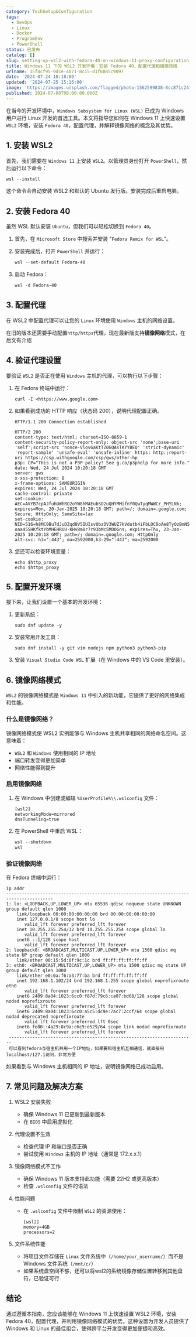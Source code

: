```yaml
---
category: TechSetup&Configuration
tags:
  - DevOps
  - Linux
  - Docker
  - ProgramEnv
  - PowerShell
status: 已发布
catalog: []
slug: setting-up-wsl2-with-fedora-40-on-windows-11-proxy-configuration-and-mirrored-networking
title: Windows 11 下的 WSL2 开发环境：安装 Fedora 40、配置代理和镜像网络
urlname: 35f4cf95-9dce-4071-8c15-d1f6085c9097
date: '2024-07-24 18:18:00'
updated: '2024-07-25 15:16:00'
image: 'https://images.unsplash.com/flagged/photo-1562599838-8cc871c241a5?ixlib=rb-4.0.3&q=85&fm=jpg&crop=entropy&cs=srgb'
published: 2024-07-08T08:00:00.000Z
---
```


在当今的开发环境中，`Windows Subsystem for Linux (WSL)` 已成为 Windows 用户进行 Linux 开发的首选工具。本文将指导您如何在 Windows 11 上快速设置 `WSL2` 环境，安装 `Fedora 40`，配置代理，并解释镜像网络的概念及其优势。


## 1. 安装 WSL2


首先，我们需要在 `Windows 11` 上安装 `WSL2`。以管理员身份打开 `PowerShell`，然后运行以下命令：


```powershell
wsl --install
```


这个命令会自动安装 WSL2 和默认的 Ubuntu 发行版。安装完成后重启电脑。


## 2. 安装 Fedora 40


虽然 WSL 默认安装 `Ubuntu`，但我们可以轻松切换到 `Fedora 40`。

1. 首先，在 `Microsoft Store` 中搜索并安装 "`Fedora Remix for WSL`"。
2. 安装完成后，打开 `PowerShell` 并运行：

	```powershell
	wsl --set-default Fedora-40
	```

3. 启动 Fedora：

	```powershell
	wsl -d Fedora-40
	```


## 3. 配置代理


在 WSL2 中配置代理可以让您的 `Linux` 环境使用 `Windows` 主机的网络设置。


在旧的版本还需要手动配置`http/https`代理，现在最新版支持**镜像网络**模式，在后文有介绍


## 4. 验证代理设置


要验证 `WSL2` 是否正在使用 `Windows` 主机的代理，可以执行以下步骤：

1. 在 Fedora 终端中运行：

	```shell
	curl -I <https://www.google.com>
	```

2. 如果看到成功的 HTTP 响应（状态码 200），说明代理配置正确。

	```shell
	HTTP/1.1 200 Connection established
	
	HTTP/2 200
	content-type: text/html; charset=ISO-8859-1
	content-security-policy-report-only: object-src 'none';base-uri 'self';script-src 'nonce-VlovGaKtTZ0GQAslKYYBEQ' 'strict-dynamic' 'report-sample' 'unsafe-eval' 'unsafe-inline' https: http:;report-uri https://csp.withgoogle.com/csp/gws/other-hp
	p3p: CP="This is not a P3P policy! See g.co/p3phelp for more info."
	date: Wed, 24 Jul 2024 10:20:18 GMT
	server: gws
	x-xss-protection: 0
	x-frame-options: SAMEORIGIN
	expires: Wed, 24 Jul 2024 10:20:18 GMT
	cache-control: private
	set-cookie: AEC=AVYB7cpAJfuhUWhRO2oYW8hMAEubSO2uQHYMMifnY0QwTyqMWWCr_PHYLNk; expires=Mon, 20-Jan-2025 10:20:18 GMT; path=/; domain=.google.com; Secure; HttpOnly; SameSite=lax
	set-cookie: NID=516=h8MC0Bu7dJuDZqd8V5IUIsvUbzDV3WUZ7kVdutb4iFbLOC0oAe8TyOzBmN5DS_aMYq6lPBvxnAH2jn8aE3v9Fun5Vr4824hW3X44bs6XQIifmiK0TDYzWQufzqWdDLbC-oaa45SHKfktYbMHEHRUU-KHv8m8r7r93bMc5MDOGns; expires=Thu, 23-Jan-2025 10:20:18 GMT; path=/; domain=.google.com; HttpOnly
	alt-svc: h3=":443"; ma=2592000,h3-29=":443"; ma=2592000
	```

3. 您还可以检查环境变量：

	```shell
	echo $http_proxy
	echo $https_proxy
	```


## 5. 配置开发环境


接下来，让我们设置一个基本的开发环境：

1. 更新系统：

	```shell
	sudo dnf update -y
	```

2. 安装常用开发工具：

	```shell
	sudo dnf install -y git vim nodejs npm python3 python3-pip
	```

3. 安装 `Visual Studio Code WSL` 扩展（在 Windows 中的 VS Code 里安装）。

## 6. 镜像网络模式


`WSL2` 的镜像网络模式是 `Windows 11` 中引入的新功能，它提供了更好的网络集成和性能。


### 什么是镜像网络？


镜像网络模式使 WSL2 实例能够与 Windows 主机共享相同的网络命名空间。这意味着：

- `WSL2` 和 `Windows` 使用相同的 IP 地址
- 端口转发变得更加简单
- 网络性能得到提升

### 启用镜像网络

1. 在 Windows 中创建或编辑 `%UserProfile%\\.wslconfig` 文件：

	```plain text
	[wsl2]
	networkingMode=mirrored
	dnsTunneling=true
	```

2. 在 PowerShell 中重启 WSL：

	```powershell
	wsl --shutdown
	wsl
	```


### 验证镜像网络


在 Fedora 终端中运行：


```shell
ip addr
----------------------------------------------------------------------------------------
1: lo: <LOOPBACK,UP,LOWER_UP> mtu 65536 qdisc noqueue state UNKNOWN group default qlen 1000
    link/loopback 00:00:00:00:00:00 brd 00:00:00:00:00:00
    inet 127.0.0.1/8 scope host lo
       valid_lft forever preferred_lft forever
    inet 10.255.255.254/32 brd 10.255.255.254 scope global lo
       valid_lft forever preferred_lft forever
    inet6 ::1/128 scope host
       valid_lft forever preferred_lft forever
2: loopback0: <BROADCAST,MULTICAST,UP,LOWER_UP> mtu 1500 qdisc mq state UP group default qlen 1000
    link/ether 00:15:5d:0f:9c:1c brd ff:ff:ff:ff:ff:ff
3: eth0: <BROADCAST,MULTICAST,UP,LOWER_UP> mtu 1500 qdisc mq state UP group default qlen 1000
    link/ether e0:0a:f6:a3:77:ba brd ff:ff:ff:ff:ff:ff
    inet 192.168.1.102/24 brd 192.168.1.255 scope global noprefixroute eth0
       valid_lft forever preferred_lft forever
    inet6 2409:8a04:1023:6cc0:f87d:79c6:ca07:bd68/128 scope global nodad noprefixroute
       valid_lft forever preferred_lft forever
    inet6 2409:8a04:1023:6cc0:a5c5:dc9e:7ac7:2ccf/64 scope global nodad deprecated noprefixroute
       valid_lft forever preferred_lft 0sec
    inet6 fe80::4a29:8c9a:c6c9:e529/64 scope link nodad noprefixroute
       valid_lft forever preferred_lft forever
 -----------------------------------------------------------------------
 可以看到fedora与宿主机共用一个IP地址，如果要和宿主机互相通信，就直接用localhost/127.1访问，非常方便
```


如果看到与 Windows 主机相同的 IP 地址，说明镜像网络已成功启用。


## 7. 常见问题及解决方案

1. WSL2 安装失败
	- 确保 Windows 11 已更新到最新版本
	- 在 `BIOS` 中启用虚拟化
2. 代理设置不生效
	- 检查代理 IP 和端口是否正确
	- 尝试使用 `Windows` 主机的 IP 地址（通常是 172.x.x.1）
3. 镜像网络模式不工作
	- 确保 Windows 11 版本支持此功能（需要 22H2 或更高版本）
	- 检查 `.wslconfig` 文件的语法
4. 性能问题
	- 在 `.wslconfig` 文件中限制 `WSL2` 的资源使用：

		```plain text
		[wsl2]
		memory=4GB
		processors=2
		```

5. 文件系统性能
	- 将项目文件存储在 `Linux` 文件系统中（`/home/your_username/`）而不是 Windows 文件系统（`/mnt/c/`）
	- 如果系统盘空间不够，还可以将wsl2的系统镜像存储位置转移到其他盘符，已验证可行

## 结论


通过遵循本指南，您应该能够在 Windows 11 上快速设置 WSL2 环境，安装 Fedora 40，配置代理，并利用镜像网络模式的优势。这种设置为开发人员提供了 Windows 和 Linux 的最佳组合，使得跨平台开发变得更加便捷和高效。

